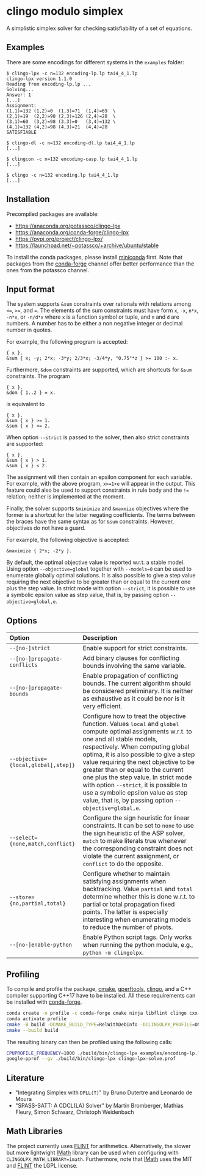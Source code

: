 # clingo modulo simplex

A simplistic simplex solver for checking satisfiability of a set of equations.

## Examples

There are some encodings for different systems in the `examples` folder:

```
$ clingo-lpx -c n=132 encoding-lp.lp tai4_4_1.lp
clingo-lpx version 1.1.0
Reading from encoding-lp.lp ...
Solving...
Answer: 1
[...]
Assignment:
(1,1)=132 (1,2)=0  (1,3)=71  (1,4)=69  \
(2,1)=19  (2,2)=98 (2,3)=126 (2,4)=28  \
(3,1)=60  (3,2)=98 (3,3)=0   (3,4)=132 \
(4,1)=132 (4,2)=98 (4,3)=21  (4,4)=28
SATISFIABLE

$ clingo-dl -c n=132 encoding-dl.lp tai4_4_1.lp
[...]

$ clingcon -c n=132 encoding-casp.lp tai4_4_1.lp
[...]

$ clingo -c n=132 encoding.lp tai4_4_1.lp
[...]
```

## Installation

Precompiled packages are available:

- https://anaconda.org/potassco/clingo-lpx
- https://anaconda.org/conda-forge/clingo-lpx
- https://pypi.org/project/clingo-lpx/
- https://launchpad.net/~potassco/+archive/ubuntu/stable

To install the conda packages, please install [miniconda] first.
Note that packages from the [conda-forge] channel offer better performance than the ones from the potassco channel.

## Input format

The system supports `&sum` constraints over rationals with relations among `<=`, `>=`, and `=`.
The elements of the sum constraints must have form `x`, `-x`, `n*x`, `-n*x`, or `-n/d*x`
where `x` is a function symbol or tuple, and `n` and `d` are numbers.
A number has to be either a non negative integer or decimal number in quotes.

For example, the following program is accepted:
```
{ x }.
&sum { x; -y; 2*x; -3*y; 2/3*x; -3/4*y, "0.75"*z } >= 100 :- x.
```

Furthermore, `&dom` constraints are supported, which are shortcuts for `&sum` constraints.
The program
```
{ x }.
&dom { 1..2 } = x.
```
is equivalent to
```
{ x }.
&sum { x } >= 1.
&sum { x } <= 2.
```

When option `--strict` is passed to the solver, then also strict constraints are supported:
```
{ x }.
&sum { x } > 1.
&sum { x } < 2.
```
The assignment will then contain an epsilon component for each variable.
For example, with the above program, `x>=1+e` will appear in the output.
This feature could also be used to support constraints in rule body and the `!=` relation;
neither is implemented at the moment.

Finally, the solver supports `&minimize` and `&maxmize` objectives where the former is a shortcut for the latter negating coefficients.
The terms between the braces have the same syntax as for `&sum` constraints.
However, objectives do not have a guard.

For example, the following objective is accepted:
```
&maximize { 2*x; -2*y }.
```

By default, the optimal objective value is reported w.r.t. a stable model.
Using option `--objective=global` together with `--models=0` can be used to enumerate globally optimal solutions.
It is also possible to give a step value requiring the next objective to be greater than or equal to the current one plus the step value.
In strict mode with option `--strict`, it is possible to use a symbolic epsilon value as step value,
that is, by passing option `--objective=global,e`.

## Options

| Option | Description |
| :-- | :-- |
| `--[no-]strict` | Enable support for strict constraints. |
| `--[no-]propagate-conflicts` | Add binary clauses for conflicting bounds involving the same variable. |
| `--[no-]propagate-bounds` | Enable propagation of conflicting bounds. The current algorithm should be considered preliminary. It is neither as exhaustive as it could be nor is it very efficient. |
| `--objective={local,global[,step]}` | Configure how to treat the objective function. Values `local` and `global` compute optimal assignments w.r.t. to one and all stable models, respectively. When computing global optima, it is also possible to give a step value requiring the next objective to be greater than or equal to the current one plus the step value. In strict mode with option `--strict`, it is possible to use a symbolic epsilon value as step value, that is, by passing option `--objective=global,e`. |
| `--select={none,match,conflict}` | Configure the sign heuristic for linear constraints. It can be set to `none` to use the sign heuristic of the ASP solver, `match` to make literals true whenever the corresponding constraint does not violate the current assignment, or `conflict` to do the opposite. |
| `--store={no,partial,total}` | Configure whether to maintain satisfying assignments when backtracking. Value `partial` and `total` determine whether this is done w.r.t. to partial or total propagation fixed points. The latter is especially interesting when enumerating models to reduce the number of pivots. |
| `--[no-]enable-python` | Enable Python script tags. Only works when running the python module, e.g., `python -m clingolpx`. |

## Profiling

To compile and profile the package, [cmake], [gperftools], [clingo], and a C++ compiler supporting C++17 have to be installed.
All these requirements can be installed with [conda-forge].

```bash
conda create -n profile -c conda-forge cmake ninja libflint clingo cxx-compiler gperftools
conda activate profile
cmake -B build -DCMAKE_BUILD_TYPE=RelWithDebInfo -DCLINGOLPX_PROFILE=ON
cmake --build build
```

The resulting binary can then be profiled using the following calls:

```bash
CPUPROFILE_FREQUENCY=1000 ./build/bin/clingo-lpx examples/encoding-lp.lp examples/tai4_4_1.lp --stats -c n=132 -q 0
google-pprof --gv ./build/bin/clingo-lpx clingo-lpx-solve.prof
```

## Literature

- "Integrating Simplex with `DPLL(T)`" by Bruno Dutertre and Leonardo de Moura
- "SPASS-SATT: A CDCL(LA) Solver" by Martin Bromberger, Mathias Fleury, Simon Schwarz, Christoph Weidenbach

## Math Libraries

The project currently uses [FLINT] for arithmetics.
Alternatively, the slower but more lightwight [IMath] library can be used when configuring with `CLINGOLPX_MATH_LIBRARY=imath`.
Furthermore, note that [IMath] uses the MIT and [FLINT] the LGPL license.

[FLINT]: https://github.com/wbhart/flint2
[IMath]: https://github.com/creachadair/imath
[cmake]: https://cmake.org
[clingo]: https://github.com/potassco/clingo
[conda-forge]: https://conda-forge.org/
[gperftools]: https://gperftools.github.io/gperftools/cpuprofile.html
[miniconda]: https://docs.conda.io/en/latest/miniconda.html
